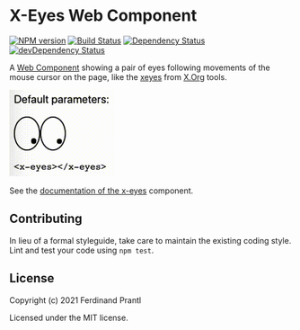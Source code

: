 # X-Eyes Web Component

[![NPM version](https://badge.fury.io/js/web-xeyes.png)](http://badge.fury.io/js/web-xeyes)
[![Build Status](https://github.com/prantlf/web-xeyes/workflows/Test/badge.svg)](https://github.com/prantlf/web-xeyes/actions)
[![Dependency Status](https://david-dm.org/prantlf/web-xeyes.svg)](https://david-dm.org/prantlf/web-xeyes)
[![devDependency Status](https://david-dm.org/prantlf/web-xeyes/dev-status.svg)](https://david-dm.org/prantlf/web-xeyes#info=devDependencies)

A [Web Component] showing a pair of eyes following movements of the mouse cursor on the page, like the [xeyes] from [X.Org] tools.

![Example](./example.gif)

See the [documentation of the x-eyes] component.

## Contributing

In lieu of a formal styleguide, take care to maintain the existing coding style. Lint and test your code using `npm test`.

## License

Copyright (c) 2021 Ferdinand Prantl

Licensed under the MIT license.

[X.Org]: https://www.x.org/
[xeyes]: https://wikipedia.org/wiki/Xeyes
[Web Component]: https://developer.mozilla.org/en-US/docs/Web/Web_Components
[documentation of the x-eyes]: ./src/components/x-eyes/#readme
